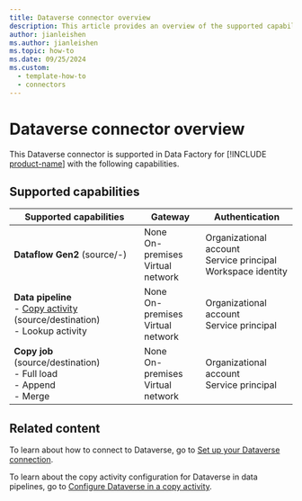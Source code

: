 ```yaml
---
title: Dataverse connector overview
description: This article provides an overview of the supported capabilities of the Dataverse connector.
author: jianleishen
ms.author: jianleishen
ms.topic: how-to
ms.date: 09/25/2024
ms.custom:
  - template-how-to
  - connectors
---
```


# Dataverse connector overview

This Dataverse connector is supported in Data Factory for [!INCLUDE [product-name](../includes/product-name.md)] with the following capabilities.

## Supported capabilities

| Supported capabilities| Gateway | Authentication|
|---------| --------| --------|
| **Dataflow Gen2** (source/-)|None<br> On-premises<br> Virtual network |Organizational account<br> Service principal<br> Workspace identity |
| **Data pipeline**<br>- [Copy activity](connector-dataverse-copy-activity.md) (source/destination) <br>- Lookup activity    |None<br> On-premises<br> Virtual network |Organizational account<br> Service principal |
| **Copy job** (source/destination) <br>- Full load<br>- Append <br>- Merge|None<br> On-premises<br> Virtual network |Organizational account<br> Service principal |


## Related content

To learn about how to connect to Dataverse, go to [Set up your Dataverse connection](connector-dataverse.md).

To learn about the copy activity configuration for Dataverse in data pipelines, go to [Configure Dataverse in a copy activity](connector-dataverse-copy-activity.md).
